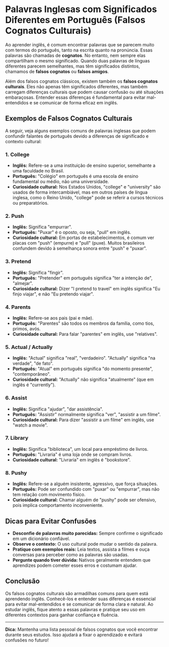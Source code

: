 
# Palavras Inglesas com Significados Diferentes em Português (Falsos Cognatos Culturais)

Ao aprender inglês, é comum encontrar palavras que se parecem muito com termos do português, tanto na escrita quanto na pronúncia. Essas palavras são chamadas de **cognatos**. No entanto, nem sempre elas compartilham o mesmo significado. Quando duas palavras de línguas diferentes parecem semelhantes, mas têm significados distintos, chamamos de **falsos cognatos** ou **falsos amigos**.

Além dos falsos cognatos clássicos, existem também os **falsos cognatos culturais**. Eles não apenas têm significados diferentes, mas também carregam diferenças culturais que podem causar confusão ou até situações embaraçosas. Entender essas diferenças é fundamental para evitar mal-entendidos e se comunicar de forma eficaz em inglês.

## Exemplos de Falsos Cognatos Culturais

A seguir, veja alguns exemplos comuns de palavras inglesas que podem confundir falantes de português devido a diferenças de significado e contexto cultural:

### 1. **College**

- **Inglês:** Refere-se a uma instituição de ensino superior, semelhante a uma faculdade no Brasil.
- **Português:** "Colégio" em português é uma escola de ensino fundamental ou médio, não uma universidade.
- **Curiosidade cultural:** Nos Estados Unidos, "college" e "university" são usados de forma intercambiável, mas em outros países de língua inglesa, como o Reino Unido, "college" pode se referir a cursos técnicos ou preparatórios.

### 2. **Push**

- **Inglês:** Significa "empurrar".
- **Português:** "Puxar" é o oposto, ou seja, "pull" em inglês.
- **Curiosidade cultural:** Em portas de estabelecimentos, é comum ver placas com "push" (empurre) e "pull" (puxe). Muitos brasileiros confundem devido à semelhança sonora entre "push" e "puxar".

### 3. **Pretend**

- **Inglês:** Significa "fingir".
- **Português:** "Pretender" em português significa "ter a intenção de", "almejar".
- **Curiosidade cultural:** Dizer "I pretend to travel" em inglês significa "Eu finjo viajar", e não "Eu pretendo viajar".

### 4. **Parents**

- **Inglês:** Refere-se aos pais (pai e mãe).
- **Português:** "Parentes" são todos os membros da família, como tios, primos, avós.
- **Curiosidade cultural:** Para falar "parentes" em inglês, use "relatives".

### 5. **Actual / Actually**

- **Inglês:** "Actual" significa "real", "verdadeiro". "Actually" significa "na verdade", "de fato".
- **Português:** "Atual" em português significa "do momento presente", "contemporâneo".
- **Curiosidade cultural:** "Actually" não significa "atualmente" (que em inglês é "currently").

### 6. **Assist**

- **Inglês:** Significa "ajudar", "dar assistência".
- **Português:** "Assistir" normalmente significa "ver", "assistir a um filme".
- **Curiosidade cultural:** Para dizer "assistir a um filme" em inglês, use "watch a movie".

### 7. **Library**

- **Inglês:** Significa "biblioteca", um local para empréstimo de livros.
- **Português:** "Livraria" é uma loja onde se compram livros.
- **Curiosidade cultural:** "Livraria" em inglês é "bookstore".

### 8. **Pushy**

- **Inglês:** Refere-se a alguém insistente, agressivo, que força situações.
- **Português:** Pode ser confundido com "puxar" ou "empurrar", mas não tem relação com movimento físico.
- **Curiosidade cultural:** Chamar alguém de "pushy" pode ser ofensivo, pois implica comportamento inconveniente.

## Dicas para Evitar Confusões

- **Desconfie de palavras muito parecidas:** Sempre confirme o significado em um dicionário confiável.
- **Observe o contexto:** O uso cultural pode mudar o sentido da palavra.
- **Pratique com exemplos reais:** Leia textos, assista a filmes e ouça conversas para perceber como as palavras são usadas.
- **Pergunte quando tiver dúvida:** Nativos geralmente entendem que aprendizes podem cometer esses erros e costumam ajudar.

## Conclusão

Os falsos cognatos culturais são armadilhas comuns para quem está aprendendo inglês. Conhecê-los e entender suas diferenças é essencial para evitar mal-entendidos e se comunicar de forma clara e natural. Ao estudar inglês, fique atento a essas palavras e pratique seu uso em diferentes contextos para ganhar confiança e fluência.

---
**Dica:** Mantenha uma lista pessoal de falsos cognatos que você encontrar durante seus estudos. Isso ajudará a fixar o aprendizado e evitará confusões no futuro!
```
